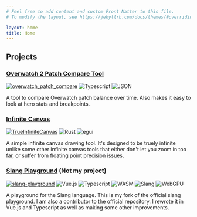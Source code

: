 ```yaml
---
# Feel free to add content and custom Front Matter to this file.
# To modify the layout, see https://jekyllrb.com/docs/themes/#overriding-theme-defaults

layout: home
title: Home
---
```


## Projects

### [Overwatch 2 Patch Compare Tool](./overwatch_patch_compare/)

[![overwatch_patch_compare](https://img.shields.io/badge/GitHub-overwatch_patch_compare-blue?style=flat&logo=github)](https://github.com/Devon7925/overwatch_patch_compare)
![Typescript](https://img.shields.io/badge/-Typescript-gray?style=flat)
![JSON](https://img.shields.io/badge/-JSON-gray?style=flat)

A tool to compare Overwatch patch balance over time. Also makes it easy to look at hero stats and breakpoints.

### [Infinite Canvas](./TrueInfiniteCanvas/)
[![TrueInfiniteCanvas](https://img.shields.io/badge/GitHub-TrueInfiniteCanvas-blue?style=flat&logo=github)](https://github.com/Devon7925/TrueInfiniteCanvas)
![Rust](https://img.shields.io/badge/-Rust-gray?style=flat)
![egui](https://img.shields.io/badge/-egui-gray?style=flat)

A simple infinite canvas drawing tool. It's designed to be truely infinite unlike some other infinite canvas tools that either don't let you zoom in too far, or suffer from floating point precision issues.

### [Slang Playground](./slang-playground/) (Not my project)

[![slang-playground](https://img.shields.io/badge/GitHub-slang_playground-blue?style=flat&logo=github)](https://github.com/Devon7925/slang-playground)
![Vue.js](https://img.shields.io/badge/-Vue.js-gray?style=flat)
![Typescript](https://img.shields.io/badge/-Typescript-gray?style=flat)
![WASM](https://img.shields.io/badge/-WASM-gray?style=flat)
![Slang](https://img.shields.io/badge/-Slang-gray?style=flat)
![WebGPU](https://img.shields.io/badge/-WebGPU-gray?style=flat)

A playground for the Slang language. This is my fork of the official slang playground. I am also a contributor to the official repository. I rewrote it in Vue.js and Typescript as well as making some other improvements.

